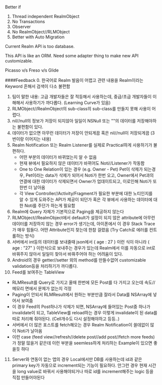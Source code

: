 Better if

1. Thread independent RealmObject
2. No Transactions
3. Observer
4. No RealmObject//RLMObject
5. Better with Auto Migration

Current Realm API is too database.

This API is like an ORM.
Need some adapter thing to make new API customizable.


Picasso v/s Freso v/s Glide

####Feedback
0. 한국어로 Realm 발음이 어렵고 관련 내용을 Realm이라는 Keyword 흔해서 검색이 다소 불편함
1. 팀이 말한 내용: 고급 개발자들은 잘 적등해서 사용하는데, 중급/초급 개발자들이 이해해서 사용하기가 까다롭다. (Learning Curve가 있음)
2. RLMObject//RealmObject의 sub-class의 sub-class를 만들지 못해 사용이 어렵다.
3. nil//null의 정보가 저장이 되지않아 일일이 NSNull 또는 ""의 데이터를 저장해야하는 불편함이 있다.
4. 데이터가 없으면 아무런 데이터가 저장이 안되게끔 혹은 nil//null이 저장되게끔 (3번이랑 이어지는 내용)
5. Realm Notification 또는 Realm Listener를 실제로 Practical하게 사용하기가 불편하다.
   * 어떤 부분의 데이터가 바뀌었는지 알 수 없음
   * 현재 뷰에서 필요하지 않은 데이터가 바뀌어도 Noti//Listener가 작동함
   * One to One Relation이 있는 경우 (e.g. Owner - Pet) Pet이 삭제가 되는경우, Pet이라는 data가 삭제가 되어서 Noti가 한번 오고, Owner에서 Pet과의 연결에 대한 데이터가 삭제되면서 Owner가 업데이트되고, 이로인해 Noti가 또 한번 더 날아옴
   * 각 View Controller//Activity/Fragment가 필요한 부분에 대한 노티인지를 알 수 있게 도와주는 API가 제공이 되던가 혹은 각 뷰에서 사용하는 데이터에 대한 Noti를 주던가 하는게 필요함
6. Realm에 Query 자체가 기본적으로 Paging을 제공하지 않는다
7. RLMObject//RealmObject에서 default가 설정이 되지 않은 attribute에 아무런 데이터를 저장하지 않는 경우 error가 생기는데, 아이폰에서 이 경우 Stack Trace가 매우 힘들다. 어떤 Attribute인지 찾는데 한참 걸렸음 (Try Catch로 에러를 컨트롤하는 방식)
8. 서버에서 int등의 데이터를 보내줄때 json에서 { age : 27 } 이런 식이 아니라 { age : "27" } 이런식으로 보내주는 경우가 있는데 Realm에서 이를 자동으로 int로 바꿔주지 않아서 일일이 찾아서 바꿔주어야 하는 어려움이 있다.
9. Android의 경우 getter//setter 외의 method를 만들수없어 customizable validation등을 처리하기가 까다롭다.
10. Feed를 보여주는 TableView
   * RLMResult를 Query로 가지고 올때 한번에 모든 Post를 다 가지고 오는데 속도//메모리 면에서 문제가 없는지 걱정
   * Paging이 안되서 RLMResult에서 원하는 부분만큼 잘라서 Data를 NSArray에 넣어서 보여줌
   * 이 경우 Feed의 Post하나가 삭제가 되면, NSArray에 들어있는 Post중 하나가 invalidate이 되고, TableView를 reload하는 경우 이렇게 invalidate이 된 data를 따로 처리해 줘야된다. (Cell개수도 다시 설정해야하고 등등..)
   * 서버에서 더 많은 포스트를 fetch해오는 경우 Realm Notification이 쓸데없이 많이 Noti가 날아옴
   * 이런 case (feed view//refresh//delete post//add post//fetch more feeds)가 정말 많을거 같은데 이런 부분을 seemless하게 처리하는 Example이 있으면 좋을듯 하다
11. Server와 연동이 없는 앱의 경우 Local에서만 DB를 사용하는데 id과 같은 primary key가 자동으로 increment되는 기능이 필요하다. 안그런 경우 현재 시간을 long value로 바꿔서 사용해야되거나 따로 id를 increment해주는 logic 등을 직접 만들어야된다

